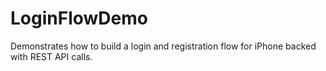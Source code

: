 # LoginFlowDemo

Demonstrates how to build a login and registration flow for iPhone backed with REST API calls.
